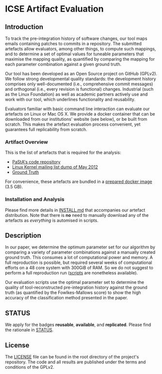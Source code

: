 ICSE Artifact Evaluation
========================

## Introduction

To track the pre-integration history of software changes, our tool maps emails
containing patches to commits in a repository. The submitted artefacts allow
evaluators, among other things, to compute such mappings, and to determine a
set of optimal values for tuneable parameters that maximise the mapping
quality, as quantified by comparing the mapping for each parameter combination
against a given ground truth.

Our tool has been developed as an Open Source project on GitHub (GPLv2). We
follow strong developmental quality standards: the development history
comprises only well-documented (i.e., comprehensive commit messages) and
orthogonal (i.e., every revision is functional) changes. Industrial (such as
the Linux Foundation) as well as academic partners actively use and work with
our tool, which underlines functionality and reusability.

Evaluators familiar with basic command line interaction can evaluate our
artefacts on Linux or Mac OS X. We provide a docker container that can be
downloaded from our institutions' website (see below), or be built from
scratch. This makes the artefact evaluation process convenient, yet guarantees
full replicability from scratch.

### Artifact Overview

This is the list of artefacts that is required for the analysis:
 * [PaStA's code repository][2]
 * [Linux Kernel mailing list dump of May 2012][3]
 * [Ground Truth][4]

For convenience, these artefacts are bundled in a [prepared docker image][1] (3.5 GB).

### Installation and Analysis

Please find more details in [INSTALL.md][5] that accompanies our artefact
distribution. Note that there is **no** need to manually download any of the
artefacts as _everything_ is automised in scripts.

## Description

In our paper, we determine the optimum parameter set for our algorithm by
comparing a variety of parameter combinations against a manually created ground
truth. This consumes a lot of computational power and memory. A full
reproduction is possible, but required several weeks of computational efforts
on a 48 core system with 300GiB of RAM. So we do not suggest to perform a full
reproduction run ([scripts][6] are nonetheless available).

Our evaluation scripts use the optimal parameter set to determine the quality
of tool-reconstructed pre-integration history against the ground truth (as
quantified by the Fowlkes-Mallows score) to show the high accuracy of the
classification method presented in the paper.

## STATUS

We apply for the badges **reusable**, **available**, and **replicated**. Please
find the rationale in [STATUS][7].

## License

The [LICENSE][8] file can be found in the root directory of the project's
repository. The code and all results are published under the terms and
conditions of the GPLv2.

[1]: https://cdn.lfdr.de/PaStA/docker-pasta-icse.tar.gz
[2]: https://github.com/lfd/PaStA
[3]: https://cdn.lfdr.de/PaStA/LKML-2012-05.mbox
[4]: https://raw.githubusercontent.com/lfd/PaStA-resources/master/linux/resources/2012-05-mbox-result.groundtruth
[5]: INSTALL.md
[6]: https://github.com/lfd/PaStA/blob/master/tools/all_analyses.sh
[7]: STATUS.md
[8]: https://github.com/lfd/PaStA/blob/master/COPYING
